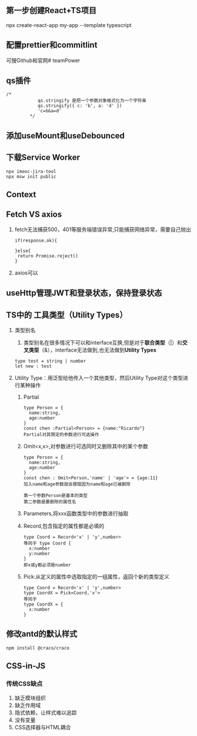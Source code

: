 ## 第一步创建React+TS项目
npx create-react-app my-app --template typescript

## 配置prettier和commitlint 
可搜Github和官网#   t e a m P o w e r 
 
 

## qs插件

```
/* 
            qs.stringify 是把一个参数对象格式化为一个字符串
            qs.stringify({ c: 'b', a: 'd' })
            'c=b&a=d'
         */
```



## 添加useMount和useDebounced

## 下载Service Worker

```
npx imooc-jira-tool
npx msw init public
```

## Context

## Fetch VS axios

1. fetch无法捕获500，401等服务端错误异常,只能捕获网络异常，需要自己抛出

   ```
   if(response.ok){
   
   }else{
   	return Promise.reject()
   }
   ```

   

2. axios可以

## useHttp管理JWT和登录状态，保持登录状态

## TS中的 工具类型（Utility Types）

1. 类型别名

   1. 类型别名在很多情况下可以和interface互换,但是对于**联合类型**（|）和**交叉类型**（&），interface无法做到,也无法做到**Utility Types**

   ```
   type test = string | number
   let new : test
   ```

2. Utility Type：用泛型给他传入一个其他类型，然后Utility Type对这个类型进行某种操作

   1. Partial<Person>

      ```
      type Person = {
      	name:string,
      	age:number
      }
      const chen :Partial<Person> = {name:"Ricardo"}
      Partial对其限定的参数进行可选操作
      ```

   2. Omit<x,x>,对参数进行可选同时又删除其中的某个参数

      ```
      type Person = {
      	name:string,
      	age:number
      }
      const chen : Omit<Person,'name' | 'age'> = {age:11}
      加入name和age参数就会报错因为name和age已被删除
      
      第一个参数Person是基本的类型
      第二参数是要删除的属性名
      ```

   3. Parameters<typeof xxx>,将xxx函数类型中的参数进行抽取
   
   4. Record,包含指定的属性都是必填的
   
      ```
      type Coord = Record<'x' | 'y',number>
      等同于 type Coord {
      	x:number
      	y:number
      }
      即x或y都必须是number
      ```
   
   5. Pick:从定义的属性中选取指定的一组属性，返回个新的类型定义
   
      ```
      type Coord = Record<'x' | 'y',number>
      type CoordX = Pick<Coord,'x'>
      等同于
      type CoordX = {
      	x:number
      }
      ```
   
      

## 修改antd的默认样式

```
npm install @craco/craco
```

## CSS-in-JS

### 传统CSS缺点

1. 缺乏模块组织
2. 缺乏作用域
3. 隐式依赖，让样式难以追踪
4. 没有变量
5. CSS选择器与HTML耦合

